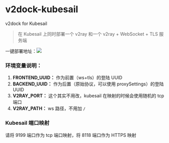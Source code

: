 # v2dock-kubesail

v2dock for Kubesail

> 在 Kubesail 上同时部署一个 v2ray 和一个 v2ray + WebSocket + TLS 服务端

一键部署地址：<a href="https://kubesail.com/template/auslin45/auslin-sp"><img src="https://img.shields.io/badge/1--Click-Deploy%20on%20Kubernetes-blue" /></a>

### 环境变量说明：

1. **FRONTEND_UUID：** 作为前置（ws+tls）的登陆 UUID
2. **BACKEND_UUID：** 作为后置（原始协议，可以使用 proxySettings）的登陆 UUID
3. **V2RAY_PORT：** 这个其实不用改，kubesail 在映射的时候会使用随机的 tcp 端口
4. **V2RAY_PATH：** ws 路径，不用加 `/`


### Kubesail 端口映射

请将 9199 端口作为 tcp 端口映射，将 8118 端口作为 HTTPS 映射
